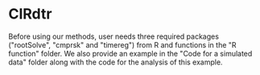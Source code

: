 # CIRdtr
 Before using our methods, user needs three required packages ("rootSolve", "cmprsk" and "timereg") from R and functions 
 in the "R function" folder. We also provide an example in the "Code for a simulated data" folder along with the code for the analysis of this example.
